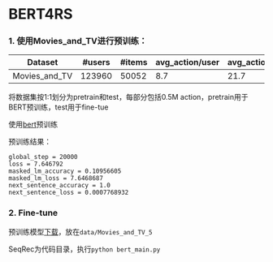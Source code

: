 # BERT4RS

### 1. 使用Movies_and_TV进行预训练：

| Dataset | #users | #items | avg_action/user | avg_action/item | #action|
| ------ | ------ | ------ |------ | ------ | ------ |
| Movies_and_TV | 123960 | 50052 | 8.7| 21.7 | 1084572 |

将数据集按1:1划分为pretrain和test，每部分包括0.5M action，pretrain用于BERT预训练，test用于fine-tue

使用[bert](https://github.com/google-research/bert)预训练

预训练结果：

```
global_step = 20000
loss = 7.646792
masked_lm_accuracy = 0.10956605
masked_lm_loss = 7.6468687
next_sentence_accuracy = 1.0
next_sentence_loss = 0.0007768932
```

### 2. Fine-tune

预训练模型[下载](https://pan.baidu.com/s/1eZH7ImirmMZkFZYEuWG0JA)，放在`data/Movies_and_TV_5`

SeqRec为代码目录，执行`python bert_main.py`